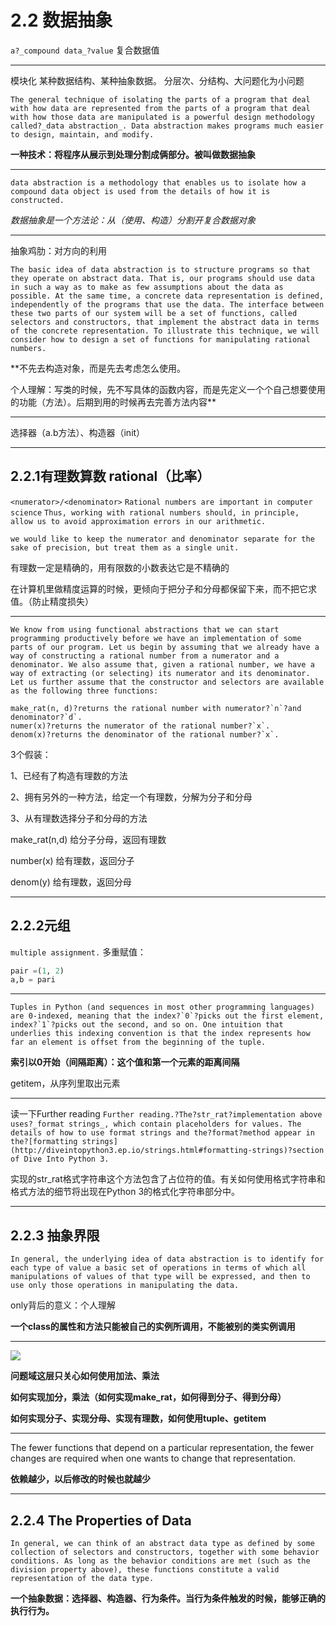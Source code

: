 # 2.2 数据抽象
`a?_compound data_?value`
复合数据值

---
模块化
某种数据结构、某种抽象数据。
分层次、分结构、大问题化为小问题

`The general technique of isolating the parts of a program that deal with how data are represented from the parts of a program that deal with how those data are manipulated is a powerful design methodology called?_data abstraction_. Data abstraction makes programs much easier to design, maintain, and modify.`

**一种技术：将程序从展示到处理分割成俩部分。被叫做数据抽象**

---

`data abstraction is a methodology that enables us to isolate how a compound data object is used from the details of how it is constructed.`

*数据抽象是一个方法论：从（使用、构造）分割开复合数据对象*

---

抽象鸡肋：对方向的利用

```The basic idea of data abstraction is to structure programs so that they operate on abstract data. That is, our programs should use data in such a way as to make as few assumptions about the data as possible. At the same time, a concrete data representation is defined, independently of the programs that use the data. The interface between these two parts of our system will be a set of functions, called selectors and constructors, that implement the abstract data in terms of the concrete representation. To illustrate this technique, we will consider how to design a set of functions for manipulating rational numbers.```

**不先去构造对象，而是先去考虑怎么使用。

个人理解：写类的时候，先不写具体的函数内容，而是先定义一个个自己想要使用的功能（方法）。后期到用的时候再去完善方法内容**

---

选择器（a.b方法）、构造器（init）

---

## 2.2.1有理数算数 rational（比率）
`<numerator>/<denominator>`
`Rational numbers are important in computer science`
`Thus, working with rational numbers should, in principle, allow us to avoid approximation errors in our arithmetic.`

```we would like to keep the numerator and denominator separate for the sake of precision, but treat them as a single unit.```

有理数一定是精确的，用有限数的小数表达它是不精确的

在计算机里做精度运算的时候，更倾向于把分子和分母都保留下来，而不把它求值。（防止精度损失）

---

```
We know from using functional abstractions that we can start programming productively before we have an implementation of some parts of our program. Let us begin by assuming that we already have a way of constructing a rational number from a numerator and a denominator. We also assume that, given a rational number, we have a way of extracting (or selecting) its numerator and its denominator. Let us further assume that the constructor and selectors are available as the following three functions:

make_rat(n, d)?returns the rational number with numerator?`n`?and denominator?`d`.
numer(x)?returns the numerator of the rational number?`x`.
denom(x)?returns the denominator of the rational number?`x`.
```

3个假装：

1、已经有了构造有理数的方法

2、拥有另外的一种方法，给定一个有理数，分解为分子和分母

3、从有理数选择分子和分母的方法

make_rat(n,d) 给分子分母，返回有理数

number(x) 给有理数，返回分子

denom(y) 给有理数，返回分母

---

## 2.2.2元组
`multiple assignment.`
多重赋值：
``` python
pair =(1, 2)
a,b = pari
```

---

```Tuples in Python (and sequences in most other programming languages) are 0-indexed, meaning that the index?`0`?picks out the first element, index?`1`?picks out the second, and so on. One intuition that underlies this indexing convention is that the index represents how far an element is offset from the beginning of the tuple.```

**索引以0开始（间隔距离）：这个值和第一个元素的距离间隔**

getitem，从序列里取出元素

---

读一下Further reading
`Further reading.?The?str_rat?implementation above uses?_format strings_, which contain placeholders for values. The details of how to use format strings and the?format?method appear in the?[formatting strings](http://diveintopython3.ep.io/strings.html#formatting-strings)?section of Dive Into Python 3.`

实现的str_rat格式字符串这个方法包含了占位符的值。有关如何使用格式字符串和格式方法的细节将出现在Python 3的格式化字符串部分中。

---

## 2.2.3 抽象界限
```In general, the underlying idea of data abstraction is to identify for each type of value a basic set of operations in terms of which all manipulations of values of that type will be expressed, and then to use only those operations in manipulating the data.```

only背后的意义：个人理解

**一个class的属性和方法只能被自己的实例所调用，不能被别的类实例调用**

---

![](https://wizardforcel.gitbooks.io/sicp-in-python/content/img/barriers.png)

**问题域这层只关心如何使用加法、乘法**

**如何实现加分，乘法（如何实现make_rat，如何得到分子、得到分母）**

**如何实现分子、实现分母、实现有理数，如何使用tuple、getitem**

---

The fewer functions that depend on a particular representation, the fewer changes are required when one wants to change that representation.

**依赖越少，以后修改的时候也就越少**

---

## 2.2.4 The Properties of Data
```In general, we can think of an abstract data type as defined by some collection of selectors and constructors, together with some behavior conditions. As long as the behavior conditions are met (such as the division property above), these functions constitute a valid representation of the data type.```

**一个抽象数据：选择器、构造器、行为条件。当行为条件触发的时候，能够正确的执行行为。**
